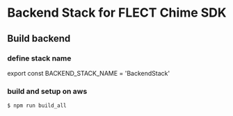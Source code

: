 # Backend Stack for FLECT Chime SDK

## Build backend
### define  stack name
export const BACKEND_STACK_NAME = 'BackendStack'

### build and setup on aws
```
$ npm run build_all
```

